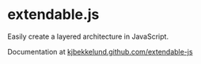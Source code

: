 extendable.js
=============

Easily create a layered architecture in JavaScript.

Documentation at [kjbekkelund.github.com/extendable-js](http://kjbekkelund.github.com/extendable-js/)

